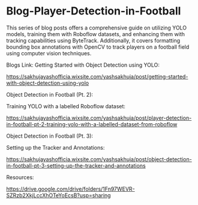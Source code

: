 # Blog-Player-Detection-in-Football

This series of blog posts offers a comprehensive guide on utilizing YOLO models, training them with Roboflow datasets, and enhancing them with tracking capabilities using ByteTrack. Additionally, it covers formatting bounding box annotations with OpenCV to track players on a football field using computer vision techniques.

Blogs Link:
Getting Started with Object Detection using YOLO:

https://sakhujayashofficia.wixsite.com/yashsakhuja/post/getting-started-with-object-detection-using-yolo

Object Detection in Football (Pt. 2): 

Training YOLO with a labelled Roboflow dataset: 

https://sakhujayashofficia.wixsite.com/yashsakhuja/post/player-detection-in-football-pt-2-training-yolo-with-a-labelled-dataset-from-roboflow

Object Detection in Football (Pt. 3):

Setting up the Tracker and Annotations: 

https://sakhujayashofficia.wixsite.com/yashsakhuja/post/object-detection-in-football-pt-3-setting-up-the-tracker-and-annotations

Resources:

https://drive.google.com/drive/folders/1Fn97WEVR-SZRzb2XkjLccXhOTeYoEcsB?usp=sharing
